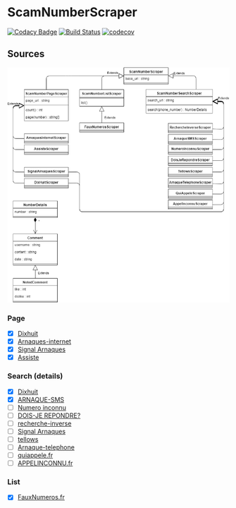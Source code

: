 # ScamNumberScraper

[![Codacy Badge](https://api.codacy.com/project/badge/Grade/49c4bf17e3054bb383d70af38c18817b)](https://www.codacy.com/manual/Harkame/ScamNumberScraper?utm_source=github.com&amp;utm_medium=referral&amp;utm_content=Harkame/ScamNumberScraper&amp;utm_campaign=Badge_Grade)
[![Build Status](https://travis-ci.org/Harkame/ScamNumberScraper.svg?branch=master)](https://travis-ci.org/Harkame/ScamNumberScraper)
[![codecov](https://codecov.io/gh/Harkame/ScamNumberScraper/branch/master/graph/badge.svg)](https://codecov.io/gh/Harkame/ScamNumberScraper)

## Sources

![Screenshot](scamnumberscraper.png)

### Page
-   [x] [Dixhuit](http://www.dixhuit.fr)
-   [x] [Arnaques-internet](http://www.arnaques-internet.info/numero-telephone.html)
-   [x] [Signal Arnaques](https://www.signal-arnaques.com/phone-fraud)
-   [x] [Assiste](https://assiste.com/Arnaques_telephoniques/index_01.html)

### Search (details)

-   [x] [Dixhuit](http://www.dixhuit.fr)
-   [x] [ARNAQUE-SMS](https://www.arnaque-sms.com)
-   [ ] [Numero inconnu](https://www.numeroinconnu.fr)
-   [ ] [DOIS-JE REPONDRE?](https://www.doisjerepondre.fr)
-   [ ] [recherche-inverse](https://www.recherche-inverse.com)
-   [ ] [Signal Arnaques](https://www.signal-arnaques.com/phone-fraud)
-   [ ] [tellows](https://www.tellows.fr/)
-   [ ] [Arnaque-telephone](https://arnaque-telephone.com/)
-   [ ] [quiappele.fr](https://quiappele.fr/)
-   [ ] [APPELINCONNU.fr](https://appelinconnu.fr/)

### List
-   [x] [FauxNumeros.fr](http://fauxnumeros.fr)
